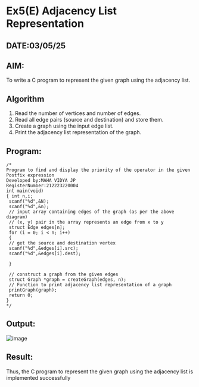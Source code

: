 # Ex5(E) Adjacency List Representation
## DATE:03/05/25
## AIM:
To write a C program to represent the given graph using the adjacency list.

## Algorithm
1. Read the number of vertices and number of edges.
2. Read all edge pairs (source and destination) and store them.
3. Create a graph using the input edge list.
4. Print the adjacency list representation of the graph.
## Program:
```
/*
Program to find and display the priority of the operator in the given Postfix expression
Developed by:MAHA VIDYA JP
RegisterNumber:212223220004
int main(void)
{ int n,i;
 scanf("%d",&N);
 scanf("%d",&n);
 // input array containing edges of the graph (as per the above diagram)
 // (x, y) pair in the array represents an edge from x to y
 struct Edge edges[n];
 for (i = 0; i < n; i++)
 {
 // get the source and destination vertex
 scanf("%d",&edges[i].src);
 scanf("%d",&edges[i].dest);
 
 }
 
 // construct a graph from the given edges
 struct Graph *graph = createGraph(edges, n);
 // Function to print adjacency list representation of a graph
 printGraph(graph);
 return 0;
}
*/
```

## Output:

![image](https://github.com/user-attachments/assets/5d993f99-91c5-4acb-bc6d-37fefd02546f)

 
## Result:
Thus, the C program to represent the given graph using the adjacency list is implemented successfully
